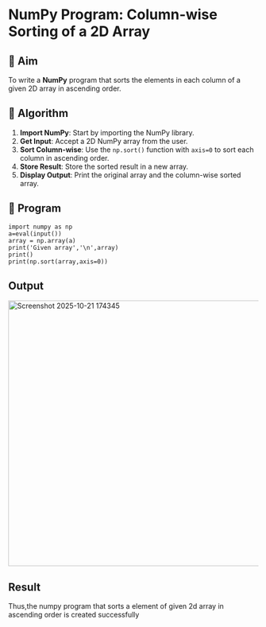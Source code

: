 # NumPy Program: Column-wise Sorting of a 2D Array

## 🎯 Aim
To write a **NumPy** program that sorts the elements in each column of a given 2D array in ascending order.

## 🧠 Algorithm

1. **Import NumPy**: Start by importing the NumPy library.
2. **Get Input**: Accept a 2D NumPy array from the user.
3. **Sort Column-wise**: Use the `np.sort()` function with `axis=0` to sort each column in ascending order.
4. **Store Result**: Store the sorted result in a new array.
5. **Display Output**: Print the original array and the column-wise sorted array.

## 🧾 Program
```
import numpy as np
a=eval(input())
array = np.array(a)
print('Given array','\n',array)
print()
print(np.sort(array,axis=0))
```
## Output
<img width="698" height="534" alt="Screenshot 2025-10-21 174345" src="https://github.com/user-attachments/assets/318cf39a-613b-4551-a05e-cb6c2974a63d" />

## Result
Thus,the numpy program that sorts a element of given 2d array in ascending order is created successfully
